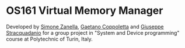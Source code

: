 # OS161 Virtual Memory Manager
Developed by [Simone Zanella](https://github.com/Simone99), [Gaetano Coppoletta](https://github.com/Tano-Coppoletta) and [Giuseppe Stracquadanio](https://github.com/pestrstr) for a group project in "System and Device programming" course at Polytechnic of Turin, Italy.